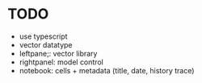 # TODO
- use typescript
- vector datatype 
- leftpane;: vector library
- rightpanel: model control
- notebook: cells + metadata (title, date, history trace)